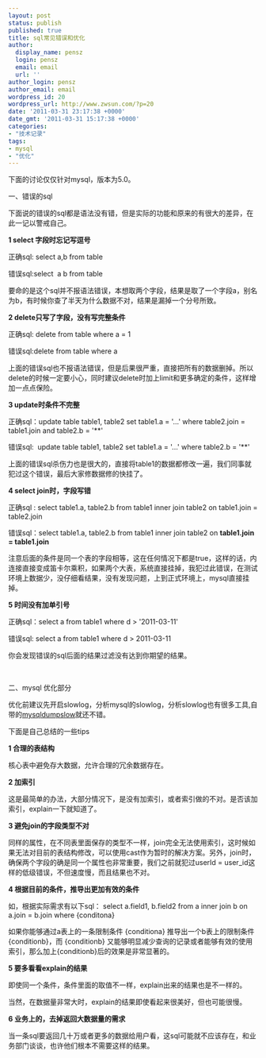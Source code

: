 ```yaml
---
layout: post
status: publish
published: true
title: sql常见错误和优化
author:
  display_name: pensz
  login: pensz
  email: email
  url: ''
author_login: pensz
author_email: email
wordpress_id: 20
wordpress_url: http://www.zwsun.com/?p=20
date: '2011-03-31 23:17:38 +0000'
date_gmt: '2011-03-31 15:17:38 +0000'
categories:
- "技术记录"
tags:
- mysql
- "优化"
---
```

<p>下面的讨论仅仅针对mysql，版本为5.0。</p>
<p>一、错误的sql</p>
<p>下面说的错误的sql都是语法没有错，但是实际的功能和原来的有很大的差异，在此一记以警戒自己。</p>
<p><strong>1 select 字段时忘记写逗号</strong></p>
<p>正确sql: select a,b from table</p>
<p>错误sql:select&nbsp; a b from table</p>
<p>要命的是这个sql并不报语法错误，本想取两个字段，结果是取了一个字段a，别名为b，有时候你查了半天为什么数据不对，结果是漏掉一个分号所致。</p>
<p><strong>2 delete只写了字段，没有写完整条件</strong></p>
<p>正确sql: delete from table where a = 1</p>
<p>错误sql:delete from table where a</p>
<p>上面的错误sql也不报语法错误，但是后果很严重，直接把所有的数据删掉。所以delete的时候一定要小心，同时建议delete时加上limit和更多确定的条件，这样增加一点点保险。</p>
<p><strong>3 update时条件不完整</strong></p>
<p>正确sql：update table table1, table2 set table1.a = '...' where table2.join = table1.join and table2.b = '**'</p>
<p>错误sql:&nbsp; update table table1, table2 set table1.a = '...' where table2.b = '**'</p>
<p>上面的错误sql杀伤力也是很大的，直接将table1的数据都修改一遍，我们同事就犯过这个错误，最后大家修数据修的快挂了。</p>
<p><strong>4 select join时，字段写错</strong></p>
<p>正确sql : select table1.a, table2.b from table1 inner join table2 on table1.join = table2.join</p>
<p>错误sql：select table1.a, table2.b from table1 inner join table2 on <strong>table1.join = table1.join</strong></p>
<p>注意后面的条件是同一个表的字段相等，这在任何情况下都是true，这样的话，内连接直接变成笛卡尔乘积，如果两个大表，系统直接挂掉，我犯过此错误，在测试环境上数据少，没仔细看结果，没有发现问题，上到正式环境上，mysql直接挂掉。</p>
<p><strong>5 时间没有加单引号</strong></p>
<p>正确sql：select a from table1 where d &gt; '2011-03-11'</p>
<p>错误sql: select a from table1 where d &gt; 2011-03-11</p>
<p>你会发现错误的sql后面的结果过滤没有达到你期望的结果。</p>
<p><br></p>
<p>二、mysql 优化部分</p>
<p>优化前建议先开启slowlog，分析mysql的slowlog，分析slowlog也有很多工具,自带的<a title="mysqldumpslow" href="http://dev.mysql.com/doc/refman/5.0/en/mysqldumpslow.html" _mce_href="http://dev.mysql.com/doc/refman/5.0/en/mysqldumpslow.html" target="_blank">mysqldumpslow</a>就还不错。</p>
<p>下面是自己总结的一些tips</p>
<p><strong>1 合理的表结构</strong></p>
<p>核心表中避免存大数据，允许合理的冗余数据存在。</p>
<p><strong>2 加索引</strong></p>
<p>这是最简单的办法，大部分情况下，是没有加索引，或者索引做的不对。是否该加索引，explain一下就知道了。</p>
<p><strong>3 避免join的字段类型不对</strong></p>
<p>同样的属性，在不同表里面保存的类型不一样，join完全无法使用索引，这时候如果无法对目前的表结构修改，可以使用cast作为暂时的解决方案。另外，join时，确保两个字段的确是同一个属性也非常重要，我们之前就犯过userId = user_id这样的低级错误，不但速度慢，而且结果也不对。</p>
<p><strong>4 根据目前的条件，推导出更加有效的条件</strong></p>
<p>如，根据实际需求有以下sql： select a.field1, b.field2 from a inner join b on a.join = b.join where {conditona}</p>
<p>如果你能够通过a表上的一条限制条件 {conditiona} 推导出一个b表上的限制条件{conditionb}，而 {conditionb} 又能够明显减少查询的记录或者能够有效的使用索引，那么加上{conditionb}后的效果是非常显著的。</p>
<p><strong>5 要多看看explain的结果</strong></p>
<p>即使同一个条件，条件里面的取值不一样，explain出来的结果也是不一样的。</p>
<p>当然，在数据量非常大时，explain的结果即使看起来很美好，但也可能很慢。</p>
<p><strong>6 业务上的，去掉返回大数据量的需求</strong></p>
<p>当一条sql要返回几十万或者更多的数据给用户看，这sql可能就不应该存在，和业务部门谈谈，也许他们根本不需要这样的结果。</p>
